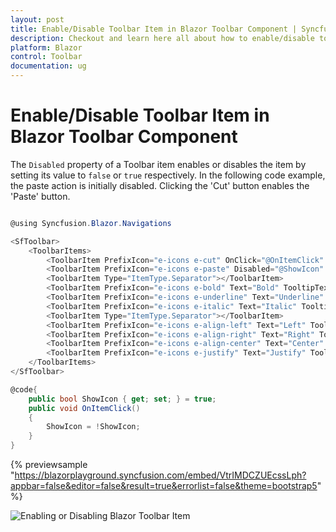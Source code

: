 ```yaml
---
layout: post
title: Enable/Disable Toolbar Item in Blazor Toolbar Component | Syncfusion
description: Checkout and learn here all about how to enable/disable toolbar item in Syncfusion Blazor Toolbar component and more.
platform: Blazor
control: Toolbar
documentation: ug
---
```


# Enable/Disable Toolbar Item in Blazor Toolbar Component

The `Disabled` property of a Toolbar item enables or disables the item by setting its value to `false` or `true` respectively. In the following code example, the paste action is initially disabled. Clicking the 'Cut' button enables the 'Paste' button.

```csharp

@using Syncfusion.Blazor.Navigations

<SfToolbar>
    <ToolbarItems>
        <ToolbarItem PrefixIcon="e-icons e-cut" OnClick="@OnItemClick" Text="Cut" TooltipText="Cut"></ToolbarItem>
        <ToolbarItem PrefixIcon="e-icons e-paste" Disabled="@ShowIcon" Text="Paste" TooltipText="Paste"></ToolbarItem>
        <ToolbarItem Type="ItemType.Separator"></ToolbarItem>
        <ToolbarItem PrefixIcon="e-icons e-bold" Text="Bold" TooltipText="Bold"></ToolbarItem>
        <ToolbarItem PrefixIcon="e-icons e-underline" Text="Underline" TooltipText="Underline"></ToolbarItem>
        <ToolbarItem PrefixIcon="e-icons e-italic" Text="Italic" TooltipText="Italic"></ToolbarItem>
        <ToolbarItem Type="ItemType.Separator"></ToolbarItem>
        <ToolbarItem PrefixIcon="e-icons e-align-left" Text="Left" TooltipText="Align-Left"></ToolbarItem>
        <ToolbarItem PrefixIcon="e-icons e-align-right" Text="Right" TooltipText="Align-Right"></ToolbarItem>
        <ToolbarItem PrefixIcon="e-icons e-align-center" Text="Center" TooltipText="Align-Center"></ToolbarItem>
        <ToolbarItem PrefixIcon="e-icons e-justify" Text="Justify" TooltipText="Align-Justify"></ToolbarItem>
    </ToolbarItems>
</SfToolbar>

@code{
    public bool ShowIcon { get; set; } = true;
    public void OnItemClick()
    {
        ShowIcon = !ShowIcon;
    }
}
```
{% previewsample "https://blazorplayground.syncfusion.com/embed/VtrIMDCZUEcssLph?appbar=false&editor=false&result=true&errorlist=false&theme=bootstrap5" %}

![Enabling or Disabling Blazor Toolbar Item](../images/blazor-toolbar-disable-item.gif)